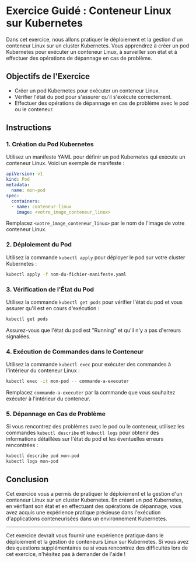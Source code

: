 # Exercice Guidé : Conteneur Linux sur Kubernetes

Dans cet exercice, nous allons pratiquer le déploiement et la gestion d'un conteneur Linux sur un cluster Kubernetes. Vous apprendrez à créer un pod Kubernetes pour exécuter un conteneur Linux, à surveiller son état et à effectuer des opérations de dépannage en cas de problème.

## Objectifs de l'Exercice

- Créer un pod Kubernetes pour exécuter un conteneur Linux.
- Vérifier l'état du pod pour s'assurer qu'il s'exécute correctement.
- Effectuer des opérations de dépannage en cas de problème avec le pod ou le conteneur.

## Instructions

### 1. Création du Pod Kubernetes

Utilisez un manifeste YAML pour définir un pod Kubernetes qui exécute un conteneur Linux. Voici un exemple de manifeste :

```yaml
apiVersion: v1
kind: Pod
metadata:
  name: mon-pod
spec:
  containers:
  - name: conteneur-linux
    image: <votre_image_conteneur_linux>
```

Remplacez `<votre_image_conteneur_linux>` par le nom de l'image de votre conteneur Linux.

### 2. Déploiement du Pod

Utilisez la commande `kubectl apply` pour déployer le pod sur votre cluster Kubernetes :

```bash
kubectl apply -f nom-du-fichier-manifeste.yaml
```

### 3. Vérification de l'État du Pod

Utilisez la commande `kubectl get pods` pour vérifier l'état du pod et vous assurer qu'il est en cours d'exécution :

```bash
kubectl get pods
```

Assurez-vous que l'état du pod est "Running" et qu'il n'y a pas d'erreurs signalées.

### 4. Exécution de Commandes dans le Conteneur

Utilisez la commande `kubectl exec` pour exécuter des commandes à l'intérieur du conteneur Linux :

```bash
kubectl exec -it mon-pod -- commande-a-executer
```

Remplacez `commande-a-executer` par la commande que vous souhaitez exécuter à l'intérieur du conteneur.

### 5. Dépannage en Cas de Problème

Si vous rencontrez des problèmes avec le pod ou le conteneur, utilisez les commandes `kubectl describe` et `kubectl logs` pour obtenir des informations détaillées sur l'état du pod et les éventuelles erreurs rencontrées :

```bash
kubectl describe pod mon-pod
kubectl logs mon-pod
```

## Conclusion

Cet exercice vous a permis de pratiquer le déploiement et la gestion d'un conteneur Linux sur un cluster Kubernetes. En créant un pod Kubernetes, en vérifiant son état et en effectuant des opérations de dépannage, vous avez acquis une expérience pratique précieuse dans l'exécution d'applications conteneurisées dans un environnement Kubernetes.

---

Cet exercice devrait vous fournir une expérience pratique dans le déploiement et la gestion de conteneurs Linux sur Kubernetes. Si vous avez des questions supplémentaires ou si vous rencontrez des difficultés lors de cet exercice, n'hésitez pas à demander de l'aide !